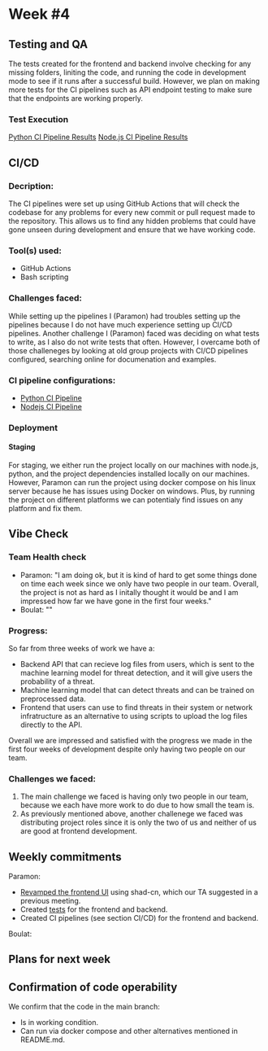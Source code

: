 # Week #4

## Testing and QA
The tests created for the frontend and backend involve checking for any missing folders, liniting the code, and running the code in development mode to see if it runs after a successful build.
However, we plan on making more tests for the CI pipelines such as API endpoint testing to make sure that the endpoints are working properly.

### Test Execution
[Python CI Pipeline Results](https://github.com/IU-Capstone-Project-2025/MLTD/actions/runs/16017212438)
[Node.js CI Pipeline Results](https://github.com/IU-Capstone-Project-2025/MLTD/actions/runs/16017212442)

## CI/CD
### Decription:
The CI pipelines were set up using GitHub Actions that will check the codebase for any problems for every new commit or pull request made to the repository.
This allows us to find any hidden problems that could have gone unseen during development and ensure that we have working code.

### Tool(s) used:
- GitHub Actions
- Bash scripting

### Challenges faced:
While setting up the pipelines I (Paramon) had troubles setting up the pipelines because I do not have much experience setting up CI/CD pipelines.
Another challenge I (Paramon) faced was deciding on what tests to write, as I also do not write tests that often.
However, I overcame both of those challeneges by looking at old group projects with CI/CD pipelines configured, searching online for documenation and examples.

### CI pipeline configurations:
  - [Python CI Pipeline](https://github.com/IU-Capstone-Project-2025/MLTD/blob/main/.github/workflows/python-ci.yml)
  - [Nodejs CI Pipeline](https://github.com/IU-Capstone-Project-2025/MLTD/blob/main/.github/workflows/node.js.yml)

### Deployment
#### Staging
For staging, we either run the project locally on our machines with node.js, python, and the project dependencies installed locally on our machines.
However, Paramon can run the project using docker compose on his linux server because he has issues using Docker on windows. Plus, by running the project on different platforms we can potentialy find issues on any platform and fix them.

## Vibe Check

### Team Health check
- Paramon: "I am doing ok, but it is kind of hard to get some things done on time each week since we only have two people in our team. Overall, the project is not as hard as I initally thought it would be and I am impressed how far we have gone in the first four weeks."
- Boulat: ""

### Progress:
So far from three weeks of work we have a:
- Backend API that can recieve log files from users, which is sent to the machine learning model for threat detection, and it will give users the probability of a threat.
- Machine learning model that can detect threats and can be trained on preprocessed data.
- Frontend that users can use to find threats in their system or network infratructure as an alternative to using scripts to upload the log files directly to the API.

Overall we are impressed and satisfied with the progress we made in the first four weeks of development despite only having two people on our team.

### Challenges we faced:
1. The main challenge we faced is having only two people in our team, because we each have more work to do due to how small the team is.
2. As previously mentioned above, another challenege we faced was distributing project roles since it is only the two of us and neither of us are good at frontend development.

## Weekly commitments

Paramon:
- [Revamped the frontend UI](https://github.com/IU-Capstone-Project-2025/MLTD/commit/86ca789cb8076a4a1d91826a634d56db52e3e613) using shad-cn, which our TA suggested in a previous meeting.
- Created [tests](https://github.com/IU-Capstone-Project-2025/MLTD/commit/a5571c70dea95cf55aa594e0e1539dee58b082e6) for the frontend and backend.
- Created CI pipelines (see section CI/CD) for the frontend and backend.

Boulat:

## Plans for next week

## Confirmation of code operability
We confirm that the code in the main branch:
- Is in working condition.
- Can run via docker compose and other alternatives mentioned in README.md.
